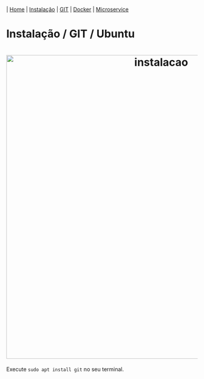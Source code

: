| [Home](/handson_microservice) | [Instalação](/handson_microservice/instalacao) | [GIT](/handson_microservice/git) | [Docker](/handson_microservice/docker) | [Microservice](/handson_microservice/microservice)

# Instalação / GIT / Ubuntu

<h1 align="center">
  <img src="https://user-images.githubusercontent.com/18057391/90987285-2777b880-e560-11ea-988f-9e25d0d486d6.PNG" alt="instalacao" width="800px" />
</h1>

Execute `sudo apt install git` no seu terminal.